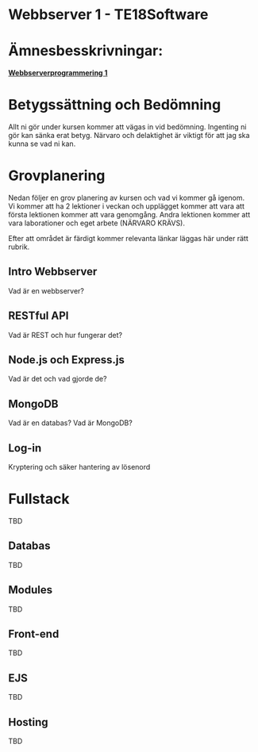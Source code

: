# Webbserver 1 - TE18Software

# Ämnesbesskrivningar:

<b>[Webbserverprogrammering 1](https://www.skolverket.se/undervisning/gymnasieskolan/laroplan-program-och-amnen-i-gymnasieskolan/gymnasieprogrammen/amne?url=1530314731%2Fsyllabuscw%2Fjsp%2Fsubject.htm%3FsubjectCode%3DWES%26tos%3Dgy&sv.url=12.5dfee44715d35a5cdfa92a3)</b>
</br>

# Betygssättning och Bedömning
Allt ni gör under kursen kommer att vägas in vid bedömning.
Ingenting ni gör kan sänka erat betyg. Närvaro och delaktighet är viktigt för att jag ska kunna se vad ni kan.

# Grovplanering
Nedan följer en grov planering av kursen och vad vi kommer gå igenom.</br>
Vi kommer att ha 2 lektioner i veckan och upplägget kommer att vara att första lektionen kommer att vara genomgång. Andra lektionen kommer att vara laborationer och eget arbete (NÄRVARO KRÄVS).

Efter att området är färdigt kommer relevanta länkar läggas här under rätt rubrik.

## Intro Webbserver
Vad är en webbserver?
## RESTful API
Vad är REST och hur fungerar det?
## Node.js och Express.js
Vad är det och vad gjorde de?
## MongoDB
Vad är en databas? Vad är MongoDB?
## Log-in
Kryptering och säker hantering av lösenord

# Fullstack
TBD
## Databas
TBD
## Modules
TBD
## Front-end
TBD
## EJS
TBD
## Hosting
TBD